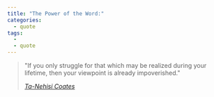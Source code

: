 ```yaml
---
title: "The Power of the Word:"
categories:
  - quote
tags:
  - 
  - quote
---
```


> "If you only struggle for that which may be realized during your lifetime, then your viewpoint is already impoverished."
> 
> <cite><a href="https://www.youtube.com/watch?v=8xRq4wx5wnE&t=3587s">Ta-Nehisi Coates</a></cite>